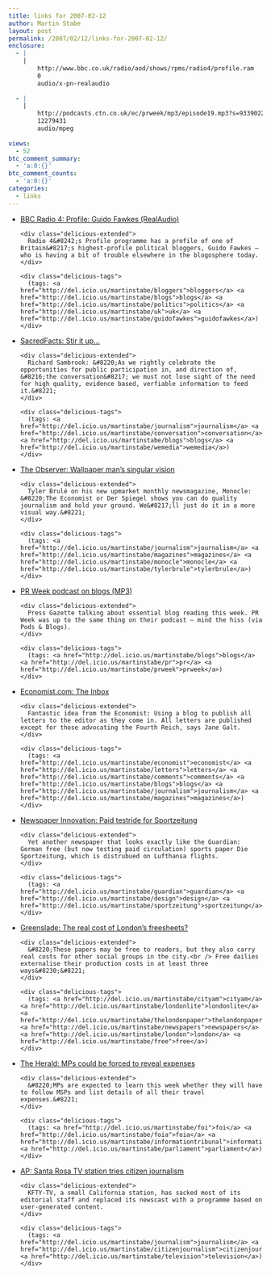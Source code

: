 ```yaml
---
title: links for 2007-02-12
author: Martin Stabe
layout: post
permalink: /2007/02/12/links-for-2007-02-12/
enclosure:
  - |
    |
        http://www.bbc.co.uk/radio/aod/shows/rpms/radio4/profile.ram
        0
        audio/x-pn-realaudio
        
  - |
    |
        http://podcasts.ctn.co.uk/ec/prweek/mp3/episode19.mp3?s=933902268
        12279431
        audio/mpeg
        
views:
  - 52
btc_comment_summary:
  - 'a:0:{}'
btc_comment_counts:
  - 'a:0:{}'
categories:
  - links
---
```

<ul class="delicious">
  <li>
    <div class="delicious-link">
      <a href="http://www.bbc.co.uk/radio/aod/shows/rpms/radio4/profile.ram">BBC Radio 4: Profile: Guido Fawkes (RealAudio)</a>
    </div>
    
    <div class="delicious-extended">
      Radio 4&#8242;s Profile programme has a profile of one of Britain&#8217;s highest-profile political bloggers, Guido Fawkes — who is having a bit of trouble elsewhere in the blogosphere today.
    </div>
    
    <div class="delicious-tags">
      (tags: <a href="http://del.icio.us/martinstabe/bloggers">bloggers</a> <a href="http://del.icio.us/martinstabe/blogs">blogs</a> <a href="http://del.icio.us/martinstabe/politics">politics</a> <a href="http://del.icio.us/martinstabe/uk">uk</a> <a href="http://del.icio.us/martinstabe/guidofawkes">guidofawkes</a>)
    </div>
  </li>
  
  <li>
    <div class="delicious-link">
      <a href="http://sambrook.typepad.com/sacredfacts/2007/02/stir_it_up.html">SacredFacts: Stir it up&#8230;</a>
    </div>
    
    <div class="delicious-extended">
      Richard Sambrook: &#8220;As we rightly celebrate the opportunities for public participation in, and direction of, &#8216;the conversation&#8217; we must not lose sight of the need for high quality, evidence based, verfiable information to feed it.&#8221;
    </div>
    
    <div class="delicious-tags">
      (tags: <a href="http://del.icio.us/martinstabe/journalism">journalism</a> <a href="http://del.icio.us/martinstabe/conversation">conversation</a> <a href="http://del.icio.us/martinstabe/blogs">blogs</a> <a href="http://del.icio.us/martinstabe/wemedia">wemedia</a>)
    </div>
  </li>
  
  <li>
    <div class="delicious-link">
      <a href="http://observer.guardian.co.uk/business/story/0,,2010230,00.html">The Observer: Wallpaper man&#8217;s singular vision</a>
    </div>
    
    <div class="delicious-extended">
      Tyler Brulé on his new upmarket monthly newsmagazine, Monocle: &#8220;The Economist or Der Spiegel shows you can do quality journalism and hold your ground. We&#8217;ll just do it in a more visual way.&#8221;
    </div>
    
    <div class="delicious-tags">
      (tags: <a href="http://del.icio.us/martinstabe/journalism">journalism</a> <a href="http://del.icio.us/martinstabe/magazines">magazines</a> <a href="http://del.icio.us/martinstabe/monocle">monocle</a> <a href="http://del.icio.us/martinstabe/tylerbrule">tylerbrule</a>)
    </div>
  </li>
  
  <li>
    <div class="delicious-link">
      <a href="http://podcasts.ctn.co.uk/ec/prweek/mp3/episode19.mp3?s=933902268">PR Week podcast on blogs (MP3)</a>
    </div>
    
    <div class="delicious-extended">
      Press Gazette talking about essential blog reading this week. PR Week was up to the same thing on their podcast — mind the hiss (via Pods & Blogs).
    </div>
    
    <div class="delicious-tags">
      (tags: <a href="http://del.icio.us/martinstabe/blogs">blogs</a> <a href="http://del.icio.us/martinstabe/pr">pr</a> <a href="http://del.icio.us/martinstabe/prweek">prweek</a>)
    </div>
  </li>
  
  <li>
    <div class="delicious-link">
      <a href="http://www.economist.com/debate/theinbox/">Economist.com: The Inbox</a>
    </div>
    
    <div class="delicious-extended">
      Fantastic idea from the Economist: Using a blog to publish all letters to the editor as they come in. All letters are published except for those advocating the Fourth Reich, says Jane Galt.
    </div>
    
    <div class="delicious-tags">
      (tags: <a href="http://del.icio.us/martinstabe/economist">economist</a> <a href="http://del.icio.us/martinstabe/letters">letters</a> <a href="http://del.icio.us/martinstabe/comments">comments</a> <a href="http://del.icio.us/martinstabe/blogs">blogs</a> <a href="http://del.icio.us/martinstabe/journalism">journalism</a> <a href="http://del.icio.us/martinstabe/magazines">magazines</a>)
    </div>
  </li>
  
  <li>
    <div class="delicious-link">
      <a href="http://www.newspaperinnovation.com/index.php/2007/02/09/paid-testride-for-sportzeitung/">Newspaper Innovation: Paid testride for Sportzeitung</a>
    </div>
    
    <div class="delicious-extended">
      Yet another newspaper that looks exactly like the Guardian: German free (but now testing paid circulation) sports paper Die Sportzeitung, which is distrubued on Lufthansa flights.
    </div>
    
    <div class="delicious-tags">
      (tags: <a href="http://del.icio.us/martinstabe/guardian">guardian</a> <a href="http://del.icio.us/martinstabe/design">design</a> <a href="http://del.icio.us/martinstabe/sportzeitung">sportzeitung</a>)
    </div>
  </li>
  
  <li>
    <div class="delicious-link">
      <a href="http://blogs.guardian.co.uk/greenslade/2007/02/the_real_cost_of_londons_frees.html">Greenslade: The real cost of London&#8217;s freesheets?</a>
    </div>
    
    <div class="delicious-extended">
      &#8220;These papers may be free to readers, but they also carry real costs for other social groups in the city.<br /> Free dailies externalise their production costs in at least three ways&#8230;&#8221;
    </div>
    
    <div class="delicious-tags">
      (tags: <a href="http://del.icio.us/martinstabe/cityam">cityam</a> <a href="http://del.icio.us/martinstabe/londonlite">londonlite</a> <a href="http://del.icio.us/martinstabe/thelondonpaper">thelondonpaper</a> <a href="http://del.icio.us/martinstabe/newspapers">newspapers</a> <a href="http://del.icio.us/martinstabe/london">london</a> <a href="http://del.icio.us/martinstabe/free">free</a>)
    </div>
  </li>
  
  <li>
    <div class="delicious-link">
      <a href="http://www.theherald.co.uk/politics/news/display.var.1185719.0.0.php">The Herald: MPs could be forced to reveal expenses</a>
    </div>
    
    <div class="delicious-extended">
      &#8220;MPs are expected to learn this week whether they will have to follow MSPs and list details of all their travel expenses.&#8221;
    </div>
    
    <div class="delicious-tags">
      (tags: <a href="http://del.icio.us/martinstabe/foi">foi</a> <a href="http://del.icio.us/martinstabe/foia">foia</a> <a href="http://del.icio.us/martinstabe/informationtribunal">informationtribunal</a> <a href="http://del.icio.us/martinstabe/parliament">parliament</a>)
    </div>
  </li>
  
  <li>
    <div class="delicious-link">
      <a href="http://www.sanluisobispo.com/mld/sanluisobispo/news/16677254.htm">AP: Santa Rosa TV station tries citizen journalism</a>
    </div>
    
    <div class="delicious-extended">
      KFTY-TV, a small California station, has sacked most of its editorial staff and replaced its newscast with a programme based on user-generated content.
    </div>
    
    <div class="delicious-tags">
      (tags: <a href="http://del.icio.us/martinstabe/journalism">journalism</a> <a href="http://del.icio.us/martinstabe/citizenjournalism">citizenjournalism</a> <a href="http://del.icio.us/martinstabe/television">television</a>)
    </div>
  </li>
</ul>